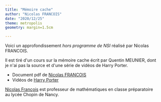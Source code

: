 ```yaml
---
title: "Mémoire cache"
author: "Nicolas FRANCOIS"
date: "2020/12/25"
theme: metropolis
geometry: margin=1.5cm

---
```


Voici un approfondissement _hors programme de NSI_ réalisé par Nicolas FRANCOIS.

Il est tiré d'un cours sur la mémoire cache écrit par Quentin MEUNIER, dont
je n'ai pas la source et d'une série de vidéos de Harry Porter.

* Document pdf de [Nicolas FRANCOIS](/uploads/docnsitale/composants/cache.pdf)
* Vidéos de [Harry Porter](https://www.youtube.com/playlist?list=PLbtzT1TYeoMgJ4NcWFuXpnF24fsiaOdGq)


[Nicolas François](http://nicolas.francois.free.fr/) est professeur de
mathématiques en classe préparatoire au lycée Chopin de Nancy.



